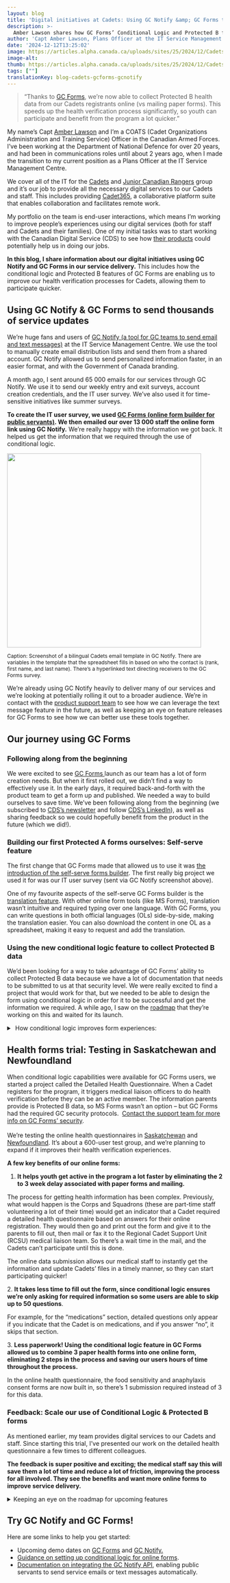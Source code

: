 ```yaml
---
layout: blog
title: 'Digital initiatives at Cadets: Using GC Notify &amp; GC Forms to improve user experiences'
description: >-
  Amber Lawson shares how GC Forms’ Conditional Logic and Protected B features speed up the processing of Cadets’ health files, enabling quicker participation.
author: 'Capt Amber Lawson, Plans Officer at the IT Service Management Centre, Canadian Armed Forces (CAF)'
date: '2024-12-12T13:25:02'
image: https://articles.alpha.canada.ca/uploads/sites/25/2024/12/CadetsGCForms_PostCadetsGCForms_Blog_Post_3-2.jpg
image-alt: 
thumb: https://articles.alpha.canada.ca/uploads/sites/25/2024/12/CadetsGCForms_PostCadetsGCForms_Blog_Post_3-2.jpg
tags: [""]
translationKey: blog-cadets-gcforms-gcnotify
---
```


<blockquote class="wp-block-quote is-layout-flow wp-block-quote-is-layout-flow">
<p>“Thanks to <a href="https://articles.alpha.canada.ca/forms-formulaires/?utm_source=EN_CadetsBlog2024&amp;utm_medium=Blog+Post&amp;utm_campaign=forms_blogs" target="_blank" rel="noreferrer noopener">GC Forms</a>, we’re now able to collect Protected B health data from our Cadets registrants online (vs mailing paper forms). This speeds up the health verification process significantly, so youth can participate and benefit from the program a lot quicker.”</p>
</blockquote>



<p>My name’s Capt <a href="https://www.linkedin.com/in/amber-lawson-b03691113/" target="_blank" rel="noreferrer noopener">Amber Lawson</a> and I’m a COATS (Cadet Organizations Administration and Training Service) Officer in the Canadian Armed Forces. I’ve been working at the Department of National Defence for over 20 years, and had been in communications roles until about 2 years ago, when I made the transition to my current position as a Plans Officer at the IT Service Management Centre.&nbsp;</p>



<p>We cover all of the IT for the <a href="https://www.canada.ca/en/department-national-defence/services/cadets-junior-canadian-rangers/cadets.html" target="_blank" rel="noreferrer noopener">Cadets</a> and <a href="https://www.canada.ca/en/department-national-defence/services/cadets-junior-canadian-rangers/junior-canadian-rangers.html" target="_blank" rel="noreferrer noopener">Junior Canadian Rangers</a> group and it’s our job to provide all the necessary digital services to our Cadets and staff. This includes providing <a href="https://www.canada.ca/en/department-national-defence/services/cadets-junior-canadian-rangers/cadets/cadet-o365.html" target="_blank" rel="noreferrer noopener">Cadet365</a>, a collaborative platform suite that enables collaboration and facilitates remote work.&nbsp;</p>



<p>My portfolio on the team is end-user interactions, which means I’m working to improve people’s experiences using our digital services (both for staff and Cadets and their families). One of my initial tasks was to start working with the Canadian Digital Service (CDS) to see how <a href="https://digital.canada.ca/" target="_blank" rel="noreferrer noopener">their products</a> could potentially help us in doing our jobs.</p>



<p><strong>In this blog, I share information about our digital initiatives using GC Notify and GC Forms in our service delivery.</strong> This includes how the conditional logic and Protected B features of GC Forms are enabling us to improve our health verification processes for Cadets, allowing them to participate quicker.</p>



<h2 class="wp-block-heading" id="h-using-gc-notify-amp-gc-forms-to-send-thousands-of-service-updates"><strong>Using GC Notify &amp; GC Forms to send thousands of service updates</strong></h2>



<p>We’re huge fans and users of <a href="https://notification.canada.ca/home?utm_source=EN_CadetsBlog2024&amp;utm_medium=Blog+Post&amp;utm_campaign=CDS_Blogs" target="_blank" rel="noreferrer noopener">GC Notify (a tool for GC teams to send email and text messages)</a> at the IT Service Management Centre. We use the tool to manually create email distribution lists and send them from a shared account. GC Notify allowed us to send personalized information faster, in an easier format, and with the Government of Canada branding.&nbsp;</p>



<p>A month ago, I sent around 65 000 emails for our services through GC Notify. We use it to send our weekly entry and exit surveys, account creation credentials, and the IT user survey. We’ve also used it for time-sensitive initiatives like summer surveys.</p>



<p><strong>To create the IT user survey, we used </strong><a href="https://articles.alpha.canada.ca/forms-formulaires/?utm_source=EN_CadetsBlog2024&amp;utm_medium=Blog+Post&amp;utm_campaign=forms_blogs" target="_blank" rel="noreferrer noopener"><strong>GC Forms (online form builder for public servants)</strong></a><strong>. We then emailed our over 13 000 staff the online form link using GC Notify.</strong> We&#8217;re really happy with the information we got back. It helped us get the information that we required through the use of conditional logic. &nbsp;</p>


<img loading="lazy" decoding="async" width="499" height="813" src="https://articles.alpha.canada.ca/uploads/sites/25/2024/12/Survey-Capture-for-CDS-1.png" alt="" class="wp-image-2321" style="width: 453px;height: auto;max-width: 100%;" srcset="https://articles.alpha.canada.ca/uploads/sites/25/2024/12/Survey-Capture-for-CDS-1.png 499w, https://articles.alpha.canada.ca/uploads/sites/25/2024/12/Survey-Capture-for-CDS-1-184x300.png 184w" sizes="auto, (max-width: 499px) 100vw, 499px" />


<p style="font-size:12px">Caption: Screenshot of a bilingual Cadets email template in GC Notify. There are variables in the template that the spreadsheet fills in based on who the contact is (rank, first name, and last name). There’s a hyperlinked text directing receivers to the GC Forms survey.</p>



<p>We’re already using GC Notify heavily to deliver many of our services and we&#8217;re looking at potentially rolling it out to a broader audience. We’re in contact with the <a href="https://notification.canada.ca/contact?utm_source=EN_CadetsBlog2024&amp;utm_medium=Blog+Post&amp;utm_campaign=CDS_Blogs" target="_blank" rel="noreferrer noopener">product support team</a> to see how we can leverage the text message feature in the future, as well as keeping an eye on feature releases for GC Forms to see how we can better use these tools together.</p>



<h2 class="wp-block-heading" id="h-our-journey-using-gc-forms"><strong>Our journey using GC Forms</strong></h2>



<h3 class="wp-block-heading" id="h-following-along-from-the-beginning"><strong>Following along from the beginning</strong></h3>



<p>We were excited to see <a href="https://articles.alpha.canada.ca/forms-formulaires/?utm_source=EN_CadetsBlog2024&amp;utm_medium=Blog+Post&amp;utm_campaign=forms_blogs" target="_blank" rel="noreferrer noopener">GC Forms </a>launch as our team has a lot of form creation needs. But when it first rolled out, we didn’t find a way to effectively use it. In the early days, it required back-and-forth with the product team to get a form up and published. We needed a way to build ourselves to save time. We’ve been following along from the beginning (we subscribed to <a href="https://us15.campaign-archive.com/home/?u=729a207773f7324e217a1d945&amp;id=eb357181d2" target="_blank" rel="noreferrer noopener">CDS’s newsletter</a> and follow <a href="https://www.linkedin.com/company/cds-snc/" target="_blank" rel="noreferrer noopener">CDS’s LinkedIn</a>), as well as sharing feedback so we could hopefully benefit from the product in the future (which we did!).</p>



<h3 class="wp-block-heading" id="h-building-our-first-protected-a-forms-ourselves-self-serve-feature"><strong>Building our first Protected A forms ourselves: Self-serve feature</strong></h3>



<p>The first change that GC Forms made that allowed us to use it was <a href="https://articles.alpha.canada.ca/forms-formulaires/features/?utm_source=EN_CadetsBlog2024&amp;utm_medium=Blog+Post&amp;utm_campaign=forms_blogs" target="_blank" rel="noreferrer noopener">the introduction of the self-serve forms builder</a>. The first really big project we used it for was our IT user survey (sent via GC Notify screenshot above).</p>



<p>One of my favourite aspects of the self-serve GC Forms builder is the <a href="https://articles.alpha.canada.ca/forms-formulaires/features/" target="_blank" rel="noreferrer noopener">translation feature</a>. With other online form tools (like MS Forms), translation wasn’t intuitive and required typing over one language. With GC Forms, you can write questions in both official languages (OLs) side-by-side, making the translation easier. You can also download the content in one OL as a spreadsheet, making it easy to request and add the translation.</p>



<h3 class="wp-block-heading" id="h-using-the-new-conditional-logic-feature-to-collect-protected-b-data"><strong>Using the new conditional logic feature to collect Protected B data</strong></h3>



<p>We&#8217;d been looking for a way to take advantage of GC Forms’ ability to collect Protected B data because we have a lot of documentation that needs to be submitted to us at that security level. We were really excited to find a project that would work for that, but we needed to be able to design the form using conditional logic in order for it to be successful and get the information we required. A while ago, I saw on the <a href="https://trello.com/b/napn8wCR/gc-forms-strategic-roadmap-en" target="_blank" rel="noreferrer noopener">roadmap</a> that they’re working on this and waited for its launch.</p>



<details class="wp-block-cds-snc-accordion"><summary>&nbsp;How conditional logic improves form experiences:</summary>
<p>Conditional logic changes what people see when they fill out a form, depending on their previous answers. This improves the experience, especially when the form is long or complex. Splitting online forms into multiple pages and applying conditional rules can help make it easier and quicker to fill out. This means it’s possible to ask some questions only when relevant or to route people down different paths. As a result, the quality of data collected often also improves.</p>



<p><a href="https://articles.alpha.canada.ca/forms-formulaires/setting-up-form-logic/?utm_source=EN_CadetsBlog2024&amp;utm_medium=Blog+Post&amp;utm_campaign=forms_blogs#h-applying-display-logic-to-a-form" target="_blank" rel="noreferrer noopener"><strong>Learn more about setting up a form with conditional logic.</strong></a></p>
</details>



<h2 class="wp-block-heading" id="h-health-forms-trial-testing-in-saskatchewan-and-newfoundland"><strong>Health forms trial: Testing in Saskatchewan and Newfoundland</strong></h2>



<p class="has-medium-font-size">When conditional logic capabilities were available for GC Forms users, we started a project called the Detailed Health Questionnaire. When a Cadet registers for the program, it triggers medical liaison officers to do health verification before they can be an active member. The information parents provide is Protected B data, so MS Forms wasn’t an option – but GC Forms had the required GC security protocols.&nbsp;&nbsp;<a href="https://forms-formulaires.alpha.canada.ca/en/contact" target="_blank" rel="noreferrer noopener">Contact the support team for more info on GC Forms’ security</a>.<br><br>We’re testing the online health questionnaires in <a href="https://forms-formulaires.alpha.canada.ca/en/id/cm0zc62eo00d56ci6awl6dgk9" target="_blank" rel="noreferrer noopener">Saskatchewan</a> and <a href="https://forms-formulaires.alpha.canada.ca/en/id/cm10tstop00h36ci68ifj8h96" target="_blank" rel="noreferrer noopener">Newfoundland</a>. It’s about a 600-user test group, and we’re planning to expand if it improves their health verification experiences.</p>



<p class="has-medium-font-size"><strong>A few key benefits of our online forms:</strong> </p>



<ol class="wp-block-list">
<li><strong>It helps youth get active in the program a lot faster by eliminating the 2 to 3 week delay associated with paper forms and mailing.</strong>&nbsp;</li>
</ol>



<p class="has-medium-font-size">The process for getting health information has been complex. Previously, what would happen is the Corps and Squadrons (these are part-time staff volunteering a lot of their time) would get an indicator that a Cadet required a detailed health questionnaire based on answers for their online registration. They would then go and print out the form and give it to the parents to fill out, then mail or fax it to the Regional Cadet Support Unit (RCSU) medical liaison team. So there&#8217;s a wait time in the mail, and the Cadets can’t participate until this is done.&nbsp;</p>



<p class="has-medium-font-size">The online data submission allows our medical staff to instantly get the information and update Cadets’ files in a timely manner, so they can start participating quicker!</p>



<p>2. <strong>It takes less time to fill out the form, since conditional logic ensures we’re only asking for required information so some users are able to skip up to 50 questions</strong>.</p>



<p>For example, for the “medications” section, detailed questions only appear if you indicate that the Cadet is on medications, and if you answer “no”, it skips that section.&nbsp;</p>



<p>3. <strong>Less paperwork! Using the conditional logic feature in GC Forms allowed us to combine 3 paper health forms into one online form, eliminating 2 steps in the process and saving our users hours of time throughout the process.</strong></p>



<p>In the online health questionnaire, the food sensitivity and anaphylaxis consent forms are now built in, so there’s 1 submission required instead of 3 for this data.</p>



<h3 class="wp-block-heading" id="h-feedback-scale-our-use-of-conditional-logic-amp-protected-b-forms"><strong>Feedback: Scale our use of Conditional Logic &amp; Protected B forms</strong></h3>



<p>As mentioned earlier, my team provides digital services to our Cadets and staff. Since starting this trial, I&#8217;ve presented our work on the detailed health questionnaire a few times to different colleagues.</p>



<p><strong>The feedback is super positive and exciting; the medical staff say this will save them a lot of time and reduce a lot of friction, improving the process for all involved. They see the benefits and want more online forms to improve service delivery.</strong></p>



<details class="wp-block-cds-snc-accordion"><summary>Keeping an eye on the roadmap for upcoming features</summary>
<p>We’re constantly looking to improve how we deliver our services. We’re already big fans and users of GC Forms, but we’re looking forward to the new features on the <a href="https://trello.com/b/napn8wCR/gc-forms-strategic-roadmap-en" target="_blank" rel="noreferrer noopener">product roadmap</a>, as well as improvements to current ones we’re using.</p>



<p><strong>How upcoming features can help us:</strong></p>



<ul class="wp-block-list">
<li><strong>We’re beyond excited for the upcoming attachments feature to save more time and reduce our health paperwork even further.</strong><br>We’ve contacted the GC Forms team about being beta testers for this feature and we’re really excited to see if this can be a long-term solution for our Protected B data collection needs.</li>
</ul>



<ul class="wp-block-list">
<li><strong>Having APIs for both GC Notify and GC Forms could scale our use of both tools.</strong><br>Our health forms, as mentioned above, are currently not being sent using GC Notify. However, it is possible to integrate with GC Notify via its existing API. Once the GC Forms API is available, it will further enhance the integration capabilities, providing even more opportunities for seamless interaction between the systems.</li>
</ul>
</details>



<h2 class="wp-block-heading"><strong>Try GC Notify and GC Forms!</strong></h2>



<p>Here are some links to help you get started:</p>



<ul class="wp-block-list">
<li>Upcoming demo dates on <a href="https://articles.alpha.canada.ca/forms-formulaires/register-for-a-demo/?utm_source=EN_CadetsBlog2024&amp;utm_medium=Blog+Post&amp;utm_campaign=forms_blogs" target="_blank" rel="noreferrer noopener">GC Forms</a> and <a href="https://notification.canada.ca/home?utm_source=EN_CadetsBlog2024&amp;utm_medium=Blog+Post&amp;utm_campaign=CDS_Blogs" target="_blank" rel="noreferrer noopener">GC Notify.</a></li>



<li><a href="https://articles.alpha.canada.ca/forms-formulaires/setting-up-form-logic/?utm_source=EN_CadetsBlog2024&amp;utm_medium=Blog+Post&amp;utm_campaign=forms_blogs#h-applying-display-logic-to-a-form" target="_blank" rel="noreferrer noopener">Guidance on setting up conditional logic for online forms</a>.</li>



<li><a href="https://documentation.notification.canada.ca/en/?utm_source=EN_CadetsBlog2024&amp;utm_medium=Blog%20Post&amp;utm_campaign=CDS_Blogs" target="_blank" rel="noreferrer noopener">Documentation on integrating the GC Notify API</a>, enabling public servants to send service emails or text messages automatically.</li>
</ul>



<p></p>

